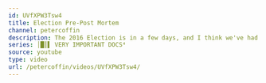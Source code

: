 ```yaml
---
id: UVfXPW3Tsw4
title: Election Pre-Post Mortem
channel: petercoffin
description: The 2016 Election is in a few days, and I think we've had enough Hillary Clinton and Donald Trump for a century. I don't want to do a post mortem because I think we've already been subjected to enough. Let's talk third parties a bit then dump Trump, okay?
series: │█║▌ 𝚅𝙴𝚁𝚈 𝙸𝙼𝙿𝙾𝚁𝚃𝙰𝙽𝚃 𝙳𝙾𝙲𝚂⁴
source: youtube
type: video
url: /petercoffin/videos/UVfXPW3Tsw4/
---
```

